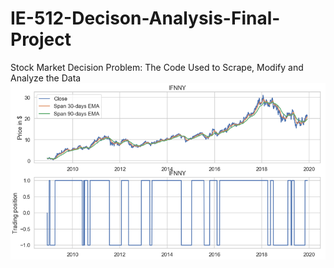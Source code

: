 # IE-512-Decison-Analysis-Final-Project
Stock Market Decision Problem: The Code Used to Scrape, Modify and Analyze the Data
![](ematdp.png)
